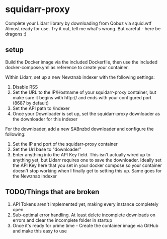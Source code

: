 # squidarr-proxy

Complete your Lidarr library by downloading from Qobuz via squid.wtf
Almost ready for use. Try it out, tell me what's wrong. But careful - here be dragons :)

## setup

Build the Docker image via the included Dockerfile, then use the included docker-compose.yml as reference to create your container.

Within Lidarr, set up a new Newznab indexer with the following settings:
1. Disable RSS
2. Set the URL to the IP/Hostname of your squidarr-proxy container, but make sure it begins with http:// and ends with your configured port (8687 by default)
3. Set the API path to /indexer
4. Once your Downloader is set up, set the squidarr-proxy downloader as the downloader for this indexer

For the downloader, add a new SABnzbd downloader and configure the following:
1. Set the IP and port of the squidarr-proxy container
2. Set the Url base to "downloader"
3. Enter anything into the API Key field. This isn't actually wired up to anything yet, but Lidarr requires one to save the downloader.
Ideally set the API Key here that you set in your docker compose so your container doesn't stop working when I finally get to setting this up. Same goes for the Newznab indexer

## TODO/Things that are broken
1. API Tokens aren't implemented yet, making every instance completely open
2. Sub-optimal error handling. At least delete incomplete downloads on errors and clear the incomplete folder in startup
3. Once it's ready for prime time - Create the container image via GitHub and make this easy to use

